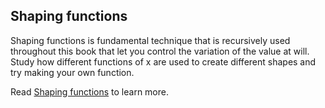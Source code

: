 ## Shaping functions

Shaping functions is fundamental technique that is recursively used throughout this book that let you control the variation of the value at will. Study how different functions of x are used to create different shapes and try making your own function.

Read [Shaping functions](/05/) to learn more.
